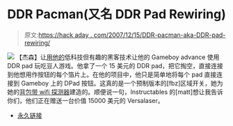 # DDR Pacman(又名 DDR Pad Rewiring)

> 原文:[https://hack aday . com/2007/12/15/DDR-pacman-aka-DDR-pad-rewiring/](https://hackaday.com/2007/12/15/ddr-pacman-aka-ddr-pad-rewiring/)

![](../Images/97434872149511db9f28b7fe5ee61e9c.png)
【杰森】让[用他的](http://www.instructables.com/id/SGJ82JUFA0CV5XF/)低科技但有趣的黑客技术让他的 Gameboy advance 使用 DDR pad 玩吃豆人游戏。他拿了一个 15 美元的 DDR pad，把它掏空，直接连接到他想用作按钮的每个箔片上。在他的项目中，他只是简单地将每个 pad 直接连接到 Gameboy 上的 DPad 按钮。这真的是一个预制版本的[fbz]区域开关，她为她的[背包带 wifi 探测器](http://www.engadget.com/2005/09/13/how-to-embed-a-wifi-detector-into-a-backpack-strap/)建造的。顺便说一句，Instructables 的[matt]想让我告诉你们，他们正在赠送一台价值 15000 美元的 Versalaser。

*   [永久链接](http://www.instructables.com/id/SGJ82JUFA0CV5XF/)